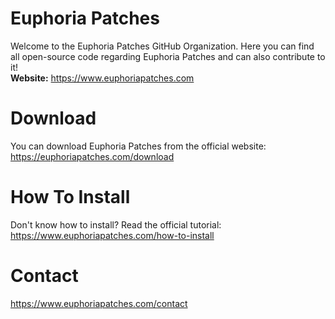 # Euphoria Patches
Welcome to the Euphoria Patches GitHub Organization. Here you can find all open-source code regarding Euphoria Patches and can also contribute to it!  
**Website:** https://www.euphoriapatches.com
# Download
You can download Euphoria Patches from the official website: https://euphoriapatches.com/download
# How To Install
Don't know how to install? Read the official tutorial: https://www.euphoriapatches.com/how-to-install
# Contact
https://www.euphoriapatches.com/contact
